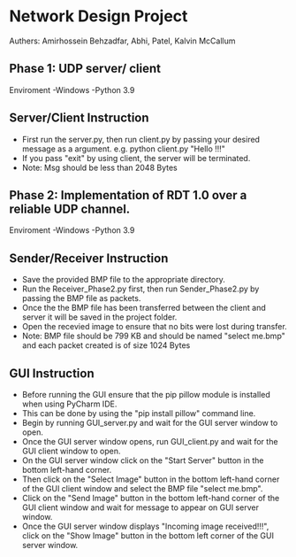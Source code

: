 # Network Design Project

Authers: Amirhossein Behzadfar, Abhi, Patel, Kalvin McCallum

Phase 1:
UDP server/ client
---------------------------------------------------------------------
Enviroment 
  -Windows
  -Python 3.9


Server/Client Instruction
----------------------------------------------------------------------
  * First run the server.py, then run client.py by passing your desired message as a argument. e.g. python client.py "Hello !!!"
  * If you pass "exit" by using client, the server will be terminated. 
  * Note: Msg should be less than 2048 Bytes 

Phase 2:
Implementation of RDT 1.0 over a reliable UDP channel. 
---------------------------------------------------------------------
Enviroment 
  -Windows
  -Python 3.9


Sender/Receiver Instruction
----------------------------------------------------------------------
  * Save the provided BMP file to the appropriate directory.
  * Run the Receiver_Phase2.py first, then run Sender_Phase2.py by passing the BMP file as packets. 
  * Once the the BMP file has been transferred between the client and server it will be saved in the project folder.
  * Open the recevied image to ensure that no bits were lost during transfer.
  * Note: BMP file should be 799 KB and should be named "select me.bmp" and each packet created is of size 1024 Bytes

GUI Instruction
----------------------------------------------------------------------
  * Before running the GUI ensure that the pip pillow module is installed when using PyCharm IDE.
  * This can be done by using the "pip install pillow" command line.
  * Begin by running GUI_server.py and wait for the GUI server window to open.
  * Once the GUI server window opens, run GUI_client.py and wait for the GUI client window to open.
  * On the GUI server window click on the "Start Server" button in the bottom left-hand corner.
  * Then click on the "Select Image" button in the bottom left-hand corner of the GUI client window and select the BMP file "select me.bmp".
  * Click on the "Send Image" button in the bottom left-hand corner of the GUI client window and wait for message to appear on GUI server window.
  * Once the GUI server window displays "Incoming image received!!!", click on the "Show Image" button in the bottom left corner of the GUI server window.
